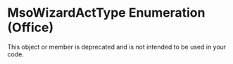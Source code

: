 
# MsoWizardActType Enumeration (Office)

This object or member is deprecated and is not intended to be used in your code.

